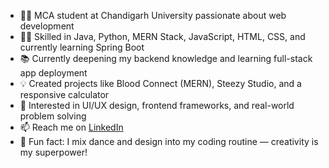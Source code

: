 - 👩‍🎓 MCA student at Chandigarh University passionate about web development  
- 👩‍💻 Skilled in Java, Python, MERN Stack, JavaScript, HTML, CSS, and currently learning Spring Boot  
- 📚 Currently deepening my backend knowledge and learning full-stack app deployment  
- 💡 Created projects like Blood Connect (MERN), Steezy Studio, and a responsive calculator  
- 🎯 Interested in UI/UX design, frontend frameworks, and real-world problem solving  
- 📫 Reach me on [LinkedIn](https://linkedin.com/in/khushbumaurya26)  
- 🎨 Fun fact: I mix dance and design into my coding routine — creativity is my superpower!  



<!---
khushbumaurya26/khushbumaurya26 is a ✨ special ✨ repository because its `README.md` (this file) appears on your GitHub profile.
You can click the Preview link to take a look at your changes.
--->
